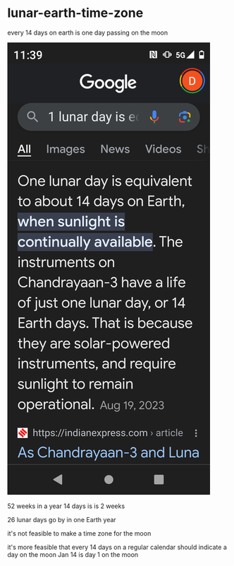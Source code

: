 # lunar-earth-time-zone
every 14 days on earth is one day passing on the moon 

![s1](https://github.com/bitnet-io/lunar-earth-time-zone/blob/main/Screenshot_20240403-233900.png)

52 weeks in a year 14 days is is 2 weeks

26 lunar days go by in one Earth year

it's not feasible to make a time zone for the moon

it's more feasible that every 14 days on a regular calendar should indicate a day on the moon Jan 14 is day 1 on the moon
